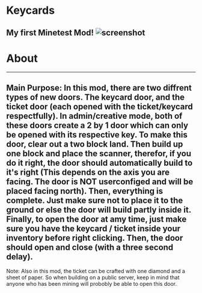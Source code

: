 # Keycards
My first Minetest Mod!
![screenshot](https://user-images.githubusercontent.com/67700001/224557957-53cfce22-6774-4427-9588-25bd1c66b011.png)
---
# About
---
Main Purpose:
In this mod, there are two diffrent types of new doors. The keycard door, and the ticket door (each opened with the ticket/keycard respectfully). In admin/creative mode, both of these doors create a 2 by 1 door which can only be opened with its respective key. To make this door, clear out a two block land. Then build up one block and place the scanner, therefor, if you do it right, the door should automatically build to it's right (This depends on the axis you are facing. The door is NOT userconfiged and will be placed facing north). Then, everything is complete. Just make sure not to place it to the ground or else the door will build partly inside it. Finally, to open the door at amy time, just make sure you have the keycard / ticket inside your inventory before right clicking. Then, the door should open and close (with a three second delay).
---
Note:
Also in this mod, the ticket can be crafted with one diamond and a sheet of paper. So when building on a public server, keep in mind that anyone who has been mining will probobly be able to open this door.
